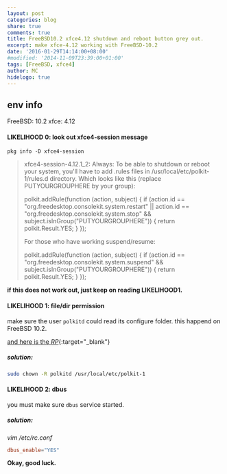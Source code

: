 ```yaml
---
layout: post
categories: blog
share: true
comments: true
title: FreeBSD10.2 xfce4.12 shutdown and reboot button grey out.
excerpt: make xfce-4.12 working with FreeBSD-10.2
date: '2016-01-29T14:14:00+08:00'
#modified: '2014-11-09T23:39:00+01:00'
tags: [FreeBSD, xfce4]
author: MC
hidelogo: true
---
```


## env info

FreeBSD: 10.2
xfce: 4.12

#### LIKELIHOOD 0: look out xfce4-session message

```
pkg info -D xfce4-session
```

>xfce4-session-4.12.1_2:
>Always:
>To be able to shutdown or reboot your system, you'll have to add .rules
>files in /usr/local/etc/polkit-1/rules.d directory. Which looks
>like this (replace PUTYOURGROUPHERE by your group):
>
>polkit.addRule(function (action, subject) {
>  if (action.id == "org.freedesktop.consolekit.system.restart" ||
>      action.id == "org.freedesktop.consolekit.system.stop"
>      && subject.isInGroup("PUTYOURGROUPHERE")) {
>    return polkit.Result.YES;
>  }
>});
>
>For those who have working suspend/resume:
>
>polkit.addRule(function (action, subject) {
>  if (action.id == "org.freedesktop.consolekit.system.suspend"
>      && subject.isInGroup("PUTYOURGROUPHERE")) {
>    return polkit.Result.YES;
>  }
>});

**if this does not work out, just keep on reading LIKELIHOOD1.**

#### LIKELIHOOD 1: file/dir permission

make sure the user `polkitd` could read its configure folder. this happend on FreeBSD 10.2.

[and here is the *RP*](https://bugs.freebsd.org/bugzilla/show_bug.cgi?id=202615){:target="_blank"}

##### solution:

```bash
sudo chown -R polkitd /usr/local/etc/polkit-1
```

#### LIKELIHOOD 2: dbus

you must make sure `dbus` service started.

##### solution:

*vim /etc/rc.conf*

```conf
dbus_enable="YES"
```

**Okay, good luck.**
